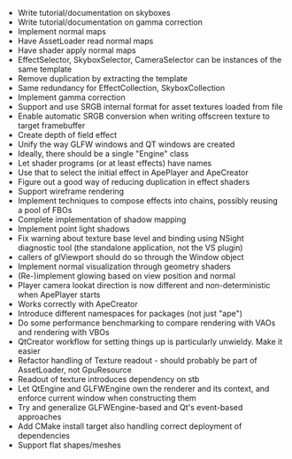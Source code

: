  - Write tutorial/documentation on skyboxes
 - Write tutorial/documentation on gamma correction
 - Implement normal maps
  - Have AssetLoader read normal maps
  - Have shader apply normal maps
 - EffectSelector, SkyboxSelector, CameraSelector can be instances of the same template
  - Remove duplication by extracting the template
  - Same redundancy for EffectCollection, SkyboxCollection
 - Implement gamma correction
  - Support and use SRGB internal format for asset textures loaded from file
  - Enable automatic SRGB conversion when writing offscreen texture to target framebuffer
 - Create depth of field effect
 - Unify the way GLFW windows and QT windows are created
  - Ideally, there should be a single "Engine" class
 - Let shader programs (or at least effects) have names
  - Use that to select the initial effect in ApePlayer and ApeCreator
 - Figure out a good way of reducing duplication in effect shaders
 - Support wireframe rendering
 - Implement techniques to compose effects into chains, possibly reusing a pool of FBOs
 - Complete implementation of shadow mapping
  - Implement point light shadows
  - Fix warning about texture base level and binding using NSight diagnostic tool (the standalone
    application, not the VS plugin)
 - callers of glViewport should do so through the Window object
 - Implement normal visualization through geometry shaders
 - (Re-)implement glowing based on view position and normal
 - Player camera lookat direction is now different and non-deterministic when ApePlayer starts
  - Works correctly with ApeCreator
 - Introduce different namespaces for packages (not just "ape")
 - Do some performance benchmarking to compare rendering with VAOs and rendering with VBOs
 - QtCreator workflow for setting things up is particularly unwieldy. Make it easier
 - Refactor handling of Texture readout - should probably be part of AssetLoader, not GpuResource
  - Readout of texture introduces dependency on stb
 - Let QtEngine and GLFWEngine own the renderer and its context, and enforce current window when
   constructing them
 - Try and generalize GLFWEngine-based and Qt's event-based approaches
 - Add CMake install target also handling correct deployment of dependencies
 - Support flat shapes/meshes
